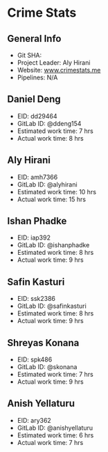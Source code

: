 # Crime Stats

## General Info
* Git SHA: 
* Project Leader: Aly Hirani
* Website: www.crimestats.me
* Pipelines: N/A

## Daniel Deng
* EID: dd29464
* GitLab ID: @ddeng154
* Estimated work time: 7 hrs
* Actual work time: 8 hrs

## Aly Hirani
* EID: amh7366
* GitLab ID: @alyhirani
* Estimated work time: 10 hrs
* Actual work time: 15 hrs

## Ishan Phadke
* EID: iap392
* GitLab ID: @ishanphadke
* Estimated work time: 8 hrs
* Actual work time: 9 hrs

## Safin Kasturi
* EID: ssk2386
* GitLab ID: @safinkasturi
* Estimated work time: 8 hrs
* Actual work time: 9 hrs

## Shreyas Konana
* EID: spk486
* GitLab ID: @skonana
* Estimated work time: 7 hrs
* Actual work time: 9 hrs

## Anish Yellaturu
* EID: ary362
* GitLab ID: @anishyellaturu
* Estimated work time: 6 hrs
* Actual work time: 7 hrs
